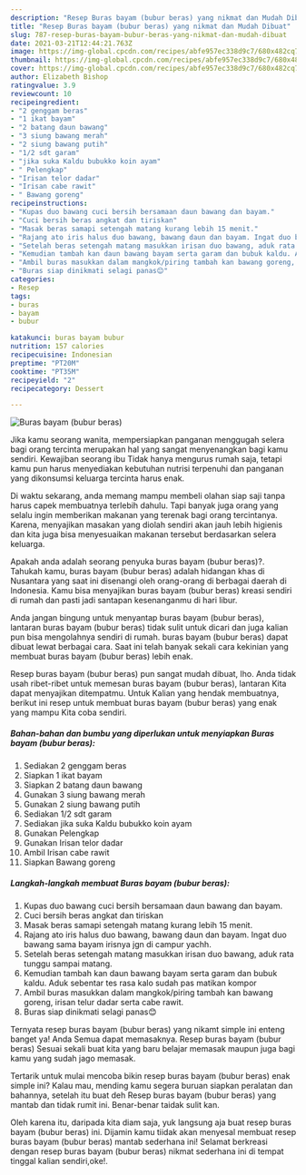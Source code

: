 ```yaml
---
description: "Resep Buras bayam (bubur beras) yang nikmat dan Mudah Dibuat"
title: "Resep Buras bayam (bubur beras) yang nikmat dan Mudah Dibuat"
slug: 787-resep-buras-bayam-bubur-beras-yang-nikmat-dan-mudah-dibuat
date: 2021-03-21T12:44:21.763Z
image: https://img-global.cpcdn.com/recipes/abfe957ec338d9c7/680x482cq70/buras-bayam-bubur-beras-foto-resep-utama.jpg
thumbnail: https://img-global.cpcdn.com/recipes/abfe957ec338d9c7/680x482cq70/buras-bayam-bubur-beras-foto-resep-utama.jpg
cover: https://img-global.cpcdn.com/recipes/abfe957ec338d9c7/680x482cq70/buras-bayam-bubur-beras-foto-resep-utama.jpg
author: Elizabeth Bishop
ratingvalue: 3.9
reviewcount: 10
recipeingredient:
- "2 genggam beras"
- "1 ikat bayam"
- "2 batang daun bawang"
- "3 siung bawang merah"
- "2 siung bawang putih"
- "1/2 sdt garam"
- "jika suka Kaldu bubukko koin ayam"
- " Pelengkap"
- "Irisan telor dadar"
- "Irisan cabe rawit"
- " Bawang goreng"
recipeinstructions:
- "Kupas duo bawang cuci bersih bersamaan daun bawang dan bayam."
- "Cuci bersih beras angkat dan tiriskan"
- "Masak beras samapi setengah matang kurang lebih 15 menit."
- "Rajang ato iris halus duo bawang, bawang daun dan bayam. Ingat duo bawang sama bayam irisnya jgn di campur yachh."
- "Setelah beras setengah matang masukkan irisan duo bawang, aduk rata tunggu sampai matang."
- "Kemudian tambah kan daun bawang bayam serta garam dan bubuk kaldu. Aduk sebentar tes rasa kalo sudah pas matikan kompor"
- "Ambil buras masukkan dalam mangkok/piring tambah kan bawang goreng, irisan telur dadar serta cabe rawit."
- "Buras siap dinikmati selagi panas😊"
categories:
- Resep
tags:
- buras
- bayam
- bubur

katakunci: buras bayam bubur 
nutrition: 157 calories
recipecuisine: Indonesian
preptime: "PT20M"
cooktime: "PT35M"
recipeyield: "2"
recipecategory: Dessert

---
```



![Buras bayam (bubur beras)](https://img-global.cpcdn.com/recipes/abfe957ec338d9c7/680x482cq70/buras-bayam-bubur-beras-foto-resep-utama.jpg)

Jika kamu seorang wanita, mempersiapkan panganan menggugah selera bagi orang tercinta merupakan hal yang sangat menyenangkan bagi kamu sendiri. Kewajiban seorang ibu Tidak hanya mengurus rumah saja, tetapi kamu pun harus menyediakan kebutuhan nutrisi terpenuhi dan panganan yang dikonsumsi keluarga tercinta harus enak.

Di waktu  sekarang, anda memang mampu membeli olahan siap saji tanpa harus capek membuatnya terlebih dahulu. Tapi banyak juga orang yang selalu ingin memberikan makanan yang terenak bagi orang tercintanya. Karena, menyajikan masakan yang diolah sendiri akan jauh lebih higienis dan kita juga bisa menyesuaikan makanan tersebut berdasarkan selera keluarga. 



Apakah anda adalah seorang penyuka buras bayam (bubur beras)?. Tahukah kamu, buras bayam (bubur beras) adalah hidangan khas di Nusantara yang saat ini disenangi oleh orang-orang di berbagai daerah di Indonesia. Kamu bisa menyajikan buras bayam (bubur beras) kreasi sendiri di rumah dan pasti jadi santapan kesenanganmu di hari libur.

Anda jangan bingung untuk menyantap buras bayam (bubur beras), lantaran buras bayam (bubur beras) tidak sulit untuk dicari dan juga kalian pun bisa mengolahnya sendiri di rumah. buras bayam (bubur beras) dapat dibuat lewat berbagai cara. Saat ini telah banyak sekali cara kekinian yang membuat buras bayam (bubur beras) lebih enak.

Resep buras bayam (bubur beras) pun sangat mudah dibuat, lho. Anda tidak usah ribet-ribet untuk memesan buras bayam (bubur beras), lantaran Kita dapat menyajikan ditempatmu. Untuk Kalian yang hendak membuatnya, berikut ini resep untuk membuat buras bayam (bubur beras) yang enak yang mampu Kita coba sendiri.

<!--inarticleads1-->

##### Bahan-bahan dan bumbu yang diperlukan untuk menyiapkan Buras bayam (bubur beras):

1. Sediakan 2 genggam beras
1. Siapkan 1 ikat bayam
1. Siapkan 2 batang daun bawang
1. Gunakan 3 siung bawang merah
1. Gunakan 2 siung bawang putih
1. Sediakan 1/2 sdt garam
1. Sediakan jika suka Kaldu bubukko koin ayam
1. Gunakan  Pelengkap
1. Gunakan Irisan telor dadar
1. Ambil Irisan cabe rawit
1. Siapkan  Bawang goreng




<!--inarticleads2-->

##### Langkah-langkah membuat Buras bayam (bubur beras):

1. Kupas duo bawang cuci bersih bersamaan daun bawang dan bayam.
1. Cuci bersih beras angkat dan tiriskan
1. Masak beras samapi setengah matang kurang lebih 15 menit.
1. Rajang ato iris halus duo bawang, bawang daun dan bayam. Ingat duo bawang sama bayam irisnya jgn di campur yachh.
1. Setelah beras setengah matang masukkan irisan duo bawang, aduk rata tunggu sampai matang.
1. Kemudian tambah kan daun bawang bayam serta garam dan bubuk kaldu. Aduk sebentar tes rasa kalo sudah pas matikan kompor
1. Ambil buras masukkan dalam mangkok/piring tambah kan bawang goreng, irisan telur dadar serta cabe rawit.
1. Buras siap dinikmati selagi panas😊




Ternyata resep buras bayam (bubur beras) yang nikamt simple ini enteng banget ya! Anda Semua dapat memasaknya. Resep buras bayam (bubur beras) Sesuai sekali buat kita yang baru belajar memasak maupun juga bagi kamu yang sudah jago memasak.

Tertarik untuk mulai mencoba bikin resep buras bayam (bubur beras) enak simple ini? Kalau mau, mending kamu segera buruan siapkan peralatan dan bahannya, setelah itu buat deh Resep buras bayam (bubur beras) yang mantab dan tidak rumit ini. Benar-benar taidak sulit kan. 

Oleh karena itu, daripada kita diam saja, yuk langsung aja buat resep buras bayam (bubur beras) ini. Dijamin kamu tiidak akan menyesal membuat resep buras bayam (bubur beras) mantab sederhana ini! Selamat berkreasi dengan resep buras bayam (bubur beras) nikmat sederhana ini di tempat tinggal kalian sendiri,oke!.

